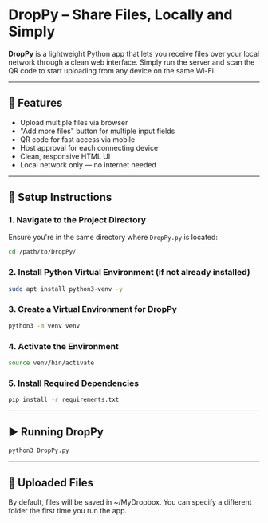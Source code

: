 # DropPy – Share Files, Locally and Simply

**DropPy** is a lightweight Python app that lets you receive files over your local network through a clean web interface. Simply run the server and scan the QR code to start uploading from any device on the same Wi-Fi.

---

## 🚀 Features

- Upload multiple files via browser
- "Add more files" button for multiple input fields
- QR code for fast access via mobile
- Host approval for each connecting device
- Clean, responsive HTML UI
- Local network only — no internet needed

---

## 🔧 Setup Instructions

### 1. Navigate to the Project Directory

Ensure you're in the same directory where `DropPy.py` is located:

```bash
cd /path/to/DropPy/
```

### 2. Install Python Virtual Environment (if not already installed)

```bash
sudo apt install python3-venv -y
```

### 3. Create a Virtual Environment for DropPy

```bash
python3 -m venv venv
```

### 4. Activate the Environment

```bash
source venv/bin/activate
```

### 5. Install Required Dependencies

```bash
pip install -r requirements.txt
```

---

## ▶️ Running DropPy

```bash
python3 DropPy.py
```

---

## 📂 Uploaded Files

By default, files will be saved in ~/MyDropbox. You can specify a different folder the first time you run the app.
